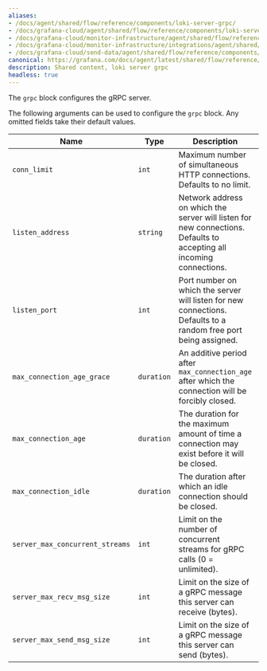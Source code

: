 ```yaml
---
aliases:
- /docs/agent/shared/flow/reference/components/loki-server-grpc/
- /docs/grafana-cloud/agent/shared/flow/reference/components/loki-server-grpc/
- /docs/grafana-cloud/monitor-infrastructure/agent/shared/flow/reference/components/loki-server-grpc/
- /docs/grafana-cloud/monitor-infrastructure/integrations/agent/shared/flow/reference/components/loki-server-grpc/
- /docs/grafana-cloud/send-data/agent/shared/flow/reference/components/loki-server-grpc/
canonical: https://grafana.com/docs/agent/latest/shared/flow/reference/components/loki-server-grpc/
description: Shared content, loki server grpc
headless: true
---
```


The `grpc` block configures the gRPC server.

The following arguments can be used to configure the `grpc` block. Any omitted fields take their default values.

Name                            | Type       | Description                                                                                                          | Default      | Required
--------------------------------|------------|----------------------------------------------------------------------------------------------------------------------|--------------|---------
`conn_limit`                    | `int`      | Maximum number of simultaneous HTTP connections. Defaults to no limit.                                               | `0`          | no
`listen_address`                | `string`   | Network address on which the server will listen for new connections. Defaults to accepting all incoming connections. | `""`         | no
`listen_port`                   | `int`      | Port number on which the server will listen for new connections. Defaults to a random free port being assigned.      | `0`          | no
`max_connection_age_grace`      | `duration` | An additive period after `max_connection_age` after which the connection will be forcibly closed.                    | `"infinity"` | no
`max_connection_age`            | `duration` | The duration for the maximum amount of time a connection may exist before it will be closed.                         | `"infinity"` | no
`max_connection_idle`           | `duration` | The duration after which an idle connection should be closed.                                                        | `"infinity"` | no
`server_max_concurrent_streams` | `int`      | Limit on the number of concurrent streams for gRPC calls (0 = unlimited).                                            | `100`        | no
`server_max_recv_msg_size`      | `int`      | Limit on the size of a gRPC message this server can receive (bytes).                                                 | `4MB`        | no
`server_max_send_msg_size`      | `int`      | Limit on the size of a gRPC message this server can send (bytes).                                                    | `4MB`        | no
